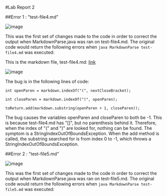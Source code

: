 #Lab Report 2

##Error 1 : "test-file4.md"

![image](https://myang25.github.io/cse15l-lab-reports/lab2-commit1.png)

This was the first set of changes made to the code in order to correct the output when MarkdownParse.java was ran on test-file4.md. The original code would return the following errors when ```java MarkdownParse test-file4.md``` was executed:

This is the markdown file, test-file4.md: [link](https://github.com/ucsd-cse15l-w22/markdown-parse/blob/main/test-file4.md)

![image](https://myang25.github.io/cse15l-lab-reports/lab2-error1.png)

The bug is in the following lines of code:

```int openParen = markdown.indexOf("(", nextCloseBracket);```

```int closeParen = markdown.indexOf(")", openParen);```

```toReturn.add(markdown.substring(openParen + 1, closeParen));```

The bug causes the variables openParen and closeParen to both be -1. This is because test-file4.md has "[]", but no parenthesis behind it. Therefore, when the index of "(" and ")" are looked for, nothing can be found. The symptom is a StringIndexOutOfBoundsException. When the add method is called, the substring searched for is from index 0 to -1, which throws a StringIndexOutOfBoundsException.


##Error 2 : "test-file5.md"

![image]()

This was the first set of changes made to the code in order to correct the output when MarkdownParse.java was ran on test-file5.md. The original code would return the following errors when ```java MarkdownParse test-file5.md``` was executed: